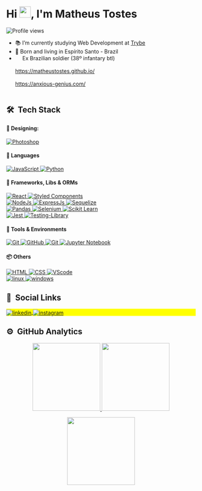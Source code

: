 
<!--
<img align="right" height="590em" src="https://raw.githubusercontent.com/gist/maykbrito/618ef18e3bbb7cdfd200f3a4fc1aabc6/raw/201d47c76006c99fe0dc55ea92e76bdca5537f08/githubcard.svg"/>
-->

<h1 align="left">Hi <img src="https://raw.githubusercontent.com/kaueMarques/kaueMarques/master/hi.gif" width="30">, I'm Matheus Tostes</h1>
<p align="left"> <img src="https://komarev.com/ghpvc/?username=MatheusTostes&color=blue" alt="Profile views" /> </p>

- 📚 I’m currently studying Web Development at [Trybe](https://github.com/betrybe)
- 🏡 Born and living in Espírito Santo - Brazil
-  <a href="#"><img src="https://flagpedia.net/data/flags/emoji/facebook/256x256/br.png" style="width: 15px" /></a> Ex Brazilian soldier (38º infantary btl)
<br><br>
https://matheustostes.github.io/
<br><br>
https://anxious-genius.com/
<br><br>

## 🛠 &nbsp;Tech Stack

#### 🎨 Designing: <br/>

<a href="#">
      <img alt="Photoshop" src="https://img.shields.io/badge/Photoshop-24205E.svg?style=for-the-badge&logo=adobe-photoshop&logoColor=white" />
</a>



####  :speech_balloon: Languages

<a href="#">
      <img alt="JavaScript" src="https://img.shields.io/badge/JavaScript-F7DF1E.svg?style=for-the-badge&logo=javascript&logoColor=black" />
</a>
<a href="#">
      <img alt="Python" src="https://img.shields.io/badge/Python-474747.svg?style=for-the-badge&logo=Python&logoColor=blue" />
</a>



#### :hammer: Frameworks, Libs & ORMs

<a href="#">
      <img alt="React" src="https://img.shields.io/badge/react-36B2C8.svg?style=for-the-badge&logo=react&logoColor=white" />
</a>
<a href="#">
      <img alt="Styled Components" src="https://img.shields.io/badge/styled--components-DB7093?style=for-the-badge&logo=styled-components&logoColor=white" />
</a>
<br>
<a href="#">
      <img alt="NodeJs" src="https://img.shields.io/badge/node.js-6DA55F?style=for-the-badge&logo=node.js&logoColor=white" />
</a>
<a href="#">
      <img alt="ExpressJs" src="https://img.shields.io/badge/express.js-%23404d59.svg?style=for-the-badge&logo=express&logoColor=%2361DAFB" />
</a>
<a href="#">
      <img alt="Sequelize" src="https://img.shields.io/badge/Sequelize-52B0E7?style=for-the-badge&logo=Sequelize&logoColor=white" />
</a>
<br>
<a href="#">
      <img alt="Pandas" src="https://img.shields.io/badge/pandas-%23150458.svg?style=for-the-badge&logo=pandas&logoColor=white)" />
</a>
<a href="#">
      <img alt="Selenium" src="https://img.shields.io/badge/-selenium-%43B02A?style=for-the-badge&logo=selenium&logoColor=white" />
</a>
<a href="#">
      <img alt="Scikit Learn" src="https://img.shields.io/badge/scikit--learn-%23F7931E.svg?style=for-the-badge&logo=scikit-learn&logoColor=white" />
</a>
<br>
<a href="#">
      <img alt="Jest" src="https://img.shields.io/badge/-jest-%23C21325?style=for-the-badge&logo=jest&logoColor=white" />
</a>
<a href="#">
      <img alt="Testing-Library" src="https://img.shields.io/badge/-TestingLibrary-%23E33332?style=for-the-badge&logo=testing-library&logoColor=white" />
</a>


#### :wrench: Tools & Environments

<a href="#">
      <img alt="Git" src="https://img.shields.io/badge/Git-F05032.svg?style=for-the-badge&logo=git&logoColor=white" />
</a>
<a href="#">
      <img alt="GitHub" src="https://img.shields.io/badge/GitHub-474747.svg?style=for-the-badge&logo=GitHub&logoColor=white" />
</a>
<a href="#">
      <img alt="Git" src="https://img.shields.io/badge/postgres-%23316192.svg?style=for-the-badge&logo=postgresql&logoColor=white" />
</a>
<a href="#">
      <img alt="Jupyter Notebook" src="https://img.shields.io/badge/jupyter-%23FA0F00.svg?style=for-the-badge&logo=jupyter&logoColor=white" />
</a>


#### 📦 Others

<a href="#">
      <img alt="HTML" src="https://img.shields.io/badge/html5-%23E34F26.svg?style=for-the-badge&logo=html5&logoColor=white" />
</a>
<a href="#">
      <img alt="CSS" src="https://img.shields.io/badge/css3-%231572B6.svg?style=for-the-badge&logo=css3&logoColor=white" />
</a>
<a href="#">
      <img alt="VScode" src="https://img.shields.io/badge/Visual%20Studio%20Code-0078d7.svg?style=for-the-badge&logo=visual-studio-code&logoColor=white" />
</a>
<br>
<a href="#">
      <img alt="linux" src="https://img.shields.io/badge/Linux-FCC624?style=for-the-badge&logo=linux&logoColor=black" />
</a>
<a href="#">
      <img alt="windows" src="https://img.shields.io/badge/Windows-0078D6?style=for-the-badge&logo=windows&logoColor=white" />
</a>


## 👱 &nbsp;Social Links

<p align="left" style="background:yellow">

<a href="https://linkedin.com/in/MatheusTostes" target="_blank">
  <img align="center" src="https://img.shields.io/badge/-MatheusTostes-05122A?style=flat&logo=linkedin" alt="linkedin"/>
</a>
<a href="https://instagram.com/tstphysics2" target="_blank">
 <img align="center" src="https://img.shields.io/badge/-tstphysics2-05122A?style=flat&logo=instagram" alt="instagram"/>
</a>



## ⚙️ &nbsp;GitHub Analytics

<div align="center">
  <a href="https://github.com/matheustostes">
  <img height="180em" src="https://github-readme-stats.vercel.app/api?username=matheustostes&show_icons=true&theme=codeSTACKr&include_all_commits=true&count_private=true"/>
  <img height="180em" src="https://github-readme-stats.vercel.app/api/top-langs/?username=matheustostes&layout=compact&langs_count=7&theme=codeSTACKr"/>
</div>
<div style="display: inline_block">
</p>
      
<div align="center">
      <img height="180em" src="http://github-readme-streak-stats.herokuapp.com?user=matheustostes&theme=leafy&date_format=j%20M%5B%20Y%5D"/>
</div>
